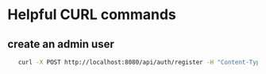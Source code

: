 # Helpful CURL commands

## create an admin user
```bash
   curl -X POST http://localhost:8080/api/auth/register -H "Content-Type: application/json" -d "{\"username\":\"admin\",\"password\":\"adminpassword\",\"email\":\"admin@example.com\",\"role\":\"ADMIN\"}"
   ```
